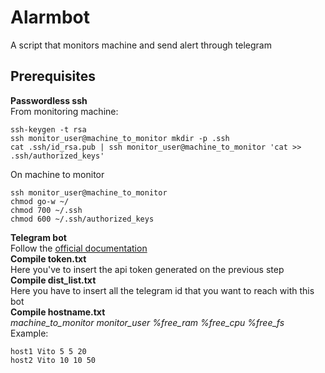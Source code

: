 # Alarmbot
A script that monitors machine and send alert through telegram
## Prerequisites
**Passwordless ssh**  
From monitoring machine:  
  ```
  ssh-keygen -t rsa
  ssh monitor_user@machine_to_monitor mkdir -p .ssh
  cat .ssh/id_rsa.pub | ssh monitor_user@machine_to_monitor 'cat >> .ssh/authorized_keys'
  ```
On machine to monitor
  ```
  ssh monitor_user@machine_to_monitor
  chmod go-w ~/
  chmod 700 ~/.ssh
  chmod 600 ~/.ssh/authorized_keys
  ```
**Telegram bot**  
Follow the [official documentation](https://core.telegram.org/bots#6-botfather)  
**Compile token.txt**  
Here you've to insert the api token generated on the previous step  
**Compile dist_list.txt**  
Here you have to insert all the telegram id that you want to reach with this bot  
**Compile hostname.txt**  
*machine_to_monitor  monitor_user %free_ram %free_cpu %free_fs*  
Example:  
  ```
  host1 Vito 5 5 20
  host2 Vito 10 10 50
  ```
